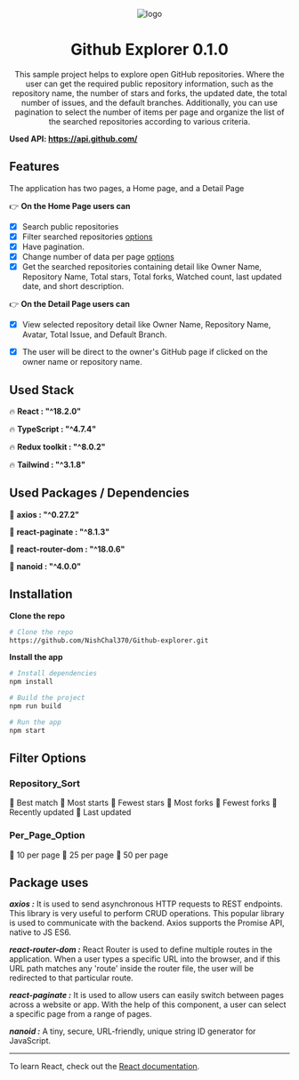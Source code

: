 <p align="center">
<img src="https://user-images.githubusercontent.com/73095396/185811032-7e78d53c-9b82-4482-8cab-832539d3812d.png" alt="logo" />
<h1 align="center" >Github Explorer 0.1.0</h1>
 
<p align="center">
      This sample project helps to explore open GitHub repositories. Where the user can get the required public repository information, such as the repository name, the number of stars and forks, the updated date, the total number of issues, and the default branches. Additionally, you can use pagination to select the number of items per page and organize the list of the searched repositories according to various criteria.
</p>

**Used API: https://api.github.com/**

## Features

The application has two pages, a Home page, and a Detail Page

:point_right: **On the Home Page users can**
- [x] Search public repositories
- [x] Filter searched repositories [options](#Repository_Sort)
- [x] Have pagination.
- [x] Change number of data per page [options](#Per_Page_Option)
- [x] Get the searched repositories containing detail like Owner Name, Repository Name, Total stars, Total forks, Watched count, last updated date, and short description.

:point_right: **On the Detail Page users can**
- [x] View selected repository detail like Owner Name, Repository Name, Avatar, Total Issue, and Default Branch.
- [x] The user will be direct to the owner's GitHub page if clicked on the owner name or repository name.


## Used Stack

:fire: **React : "^18.2.0"** 

:fire: **TypeScript : "^4.7.4"** 

:fire: **Redux toolkit : "^8.0.2"** 

:fire: **Tailwind : "^3.1.8"**


## Used Packages / Dependencies

:monkey: **axios : "^0.27.2"**

:monkey: **react-paginate : "^8.1.3"**

:monkey: **react-router-dom : "^18.0.6"**

:monkey: **nanoid : "^4.0.0"**




## Installation

**Clone the repo**

```sh
# Clone the repo
https://github.com/NishChal370/Github-explorer.git
```

**Install the app**

```sh
# Install dependencies
npm install

# Build the project
npm run build

# Run the app
npm start
```


## Filter Options

### Repository_Sort

:diamond_shape_with_a_dot_inside: Best match
:diamond_shape_with_a_dot_inside: Most starts
:diamond_shape_with_a_dot_inside: Fewest stars
:diamond_shape_with_a_dot_inside: Most forks
:diamond_shape_with_a_dot_inside: Fewest forks
:diamond_shape_with_a_dot_inside: Recently updated
:diamond_shape_with_a_dot_inside: Last updated


### Per_Page_Option

:small_red_triangle: 10 per page
:small_red_triangle: 25 per page
:small_red_triangle: 50 per page



## Package uses

***axios :*** It is used to send asynchronous HTTP requests to REST endpoints. This library is very useful to perform CRUD operations. This popular library is used to communicate with the backend. Axios supports the Promise API, native to JS ES6.

***react-router-dom :*** React Router is used to define multiple routes in the application. When a user types a specific URL into the browser, and if this URL path matches any 'route' inside the router file, the user will be redirected to that particular route.

***react-paginate :*** It is used to allow users can easily switch between pages across a website or app. With the help of this component, a user can select a specific page from a range of pages.

***nanoid :*** A tiny, secure, URL-friendly, unique string ID generator for JavaScript.



***
To learn React, check out the [React documentation](https://reactjs.org/).
